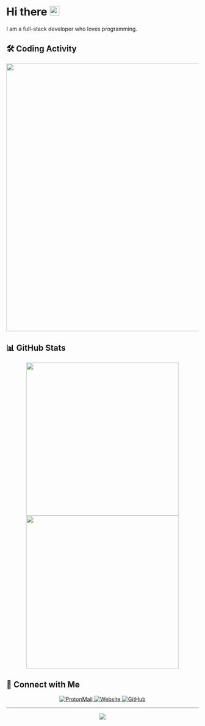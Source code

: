 # Hi there <img src="https://media.giphy.com/media/hvRJCLFzcasrR4ia7z/giphy.gif" width="25px">

I am a full-stack developer who loves programming.

## 🛠️ Coding Activity

<p align="center">
    <!-- https://wakatime.com/share/embed -->
    <img width="700" src="https://wakatime.com/share/@646e0ef1-4be0-48ce-9d31-23dba24c7d76/f8973e11-2373-4930-b290-1f340ad8f3cd.svg" />
</p>

## 📊 GitHub Stats

<p align="center">
    <!-- https://github.com/anuraghazra/github-readme-stats -->
    <!-- rules: https://github.com/anuraghazra/github-readme-stats/blob/master/src/calculateRank.js -->
    <img width="400" src="https://github-readme-stats.vercel.app/api?username=artibix&theme=transparent&show_icons=true&hide_border=true&show=reviews,discussions_started&hide_title=true&hide=contribs&number_format=long&count_private=true" />
    <!-- https://github.com/DenverCoder1/github-readme-streak-stats -->
    <img width="400" src="https://streak-stats.demolab.com?user=artibix&theme=transparent&hide_border=true" />
</p>

## 🤝 Connect with Me

<div align="center">
  <a href="mailto:artibix@proton.me">
    <img alt="ProtonMail" src="https://img.shields.io/badge/-ProtonMail-8B89CC?style=for-the-badge&logo=protonmail&logoColor=white" />
  </a>
  <a href="https://artibix.github.io">
    <img alt="Website" src="https://img.shields.io/badge/-Website-4285F4?style=for-the-badge&logo=google-chrome&logoColor=white" />
  </a>
  <a href="https://github.com/artibix">
    <img alt="GitHub" src="https://img.shields.io/badge/-GitHub-181717?style=for-the-badge&logo=github&logoColor=white" />
  </a>
</div>

---

<div align="center">
  <img src="https://komarev.com/ghpvc/?username=artibix&color=blue&style=flat-square&label=Profile+Views" />
</div>
